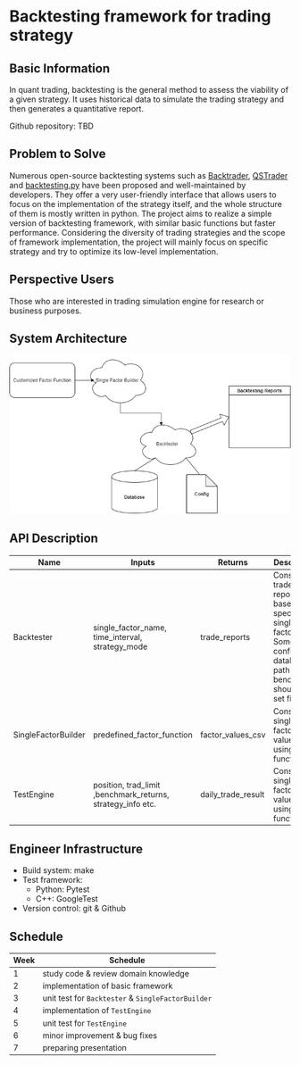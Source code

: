 # Backtesting framework for trading strategy

## Basic Information
In quant trading, backtesting is the general method to assess the viability of a given strategy. It uses historical data to simulate the trading strategy and then generates a quantitative report.

Github repository: TBD

## Problem to Solve
Numerous open-source backtesting systems such as [Backtrader](https://www.backtrader.com/), [QSTrader](https://github.com/mhallsmoore/qstrader) and [backtesting.py](https://kernc.github.io/backtesting.py/) have been proposed and well-maintained by developers. They offer a very user-friendly interface that allows users to focus on the implementation of the strategy itself, and the whole structure of them is mostly written in python. The project aims to realize a simple version of backtesting framework, with similar basic functions but faster performance. Considering the diversity of trading strategies and the scope of framework implementation, the project will mainly focus on specific strategy and try to optimize its low-level implementation.

## Perspective Users
Those who are interested in trading simulation engine for research or business purposes.

## System Architecture
![image info](./image/System_Architecure.png)


## API Description
| Name | Inputs  | Returns  | Description  |
| ---- | ------------ | ------------ | ------------ |
| Backtester  |  single_factor_name, time_interval, strategy_mode | trade_reports  | Construct trade reports based on specific single factor. Some user config (e.g. database path & benchmark) should be set first  |
| SingleFactorBuilder  |  predefined_factor_function  | factor_values_csv  | Construct single factor values using given function. |
| TestEngine  |  position, trad_limit ,benchmark_returns, strategy_info etc.  | daily_trade_result  | Construct single factor values using given function. |

## Engineer Infrastructure
- Build system: make
- Test framework:
  - Python: Pytest
  - C++: GoogleTest
- Version control: git & Github

## Schedule
| Week | Schedule  |
| ------------ | ------------ |
| 1  | study code & review domain knowledge  |
| 2  | implementation of basic framework  |
| 3  | unit test for `Backtester` & `SingleFactorBuilder` |
| 4  | implementation of `TestEngine`  |
| 5  | unit test for `TestEngine` |
| 6  | minor improvement & bug fixes  |
| 7  | preparing presentation |

